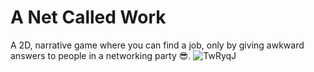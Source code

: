 # A Net Called Work
A 2D, narrative game where you can find a job, only by giving awkward answers to people in a networking party 😎.
![TwRyqJ](https://github.com/Gaby030300/TuHistoriaGameJam/assets/44000056/3ce4f1b0-1cdc-4e17-82ec-26509cbcd297)
